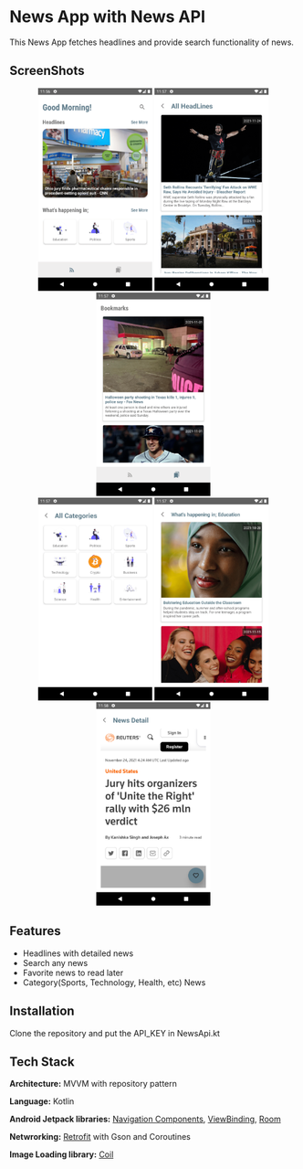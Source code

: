 
# News App with News API
This News App fetches headlines and provide search functionality of news.

## ScreenShots

<div align="center">
  <img src="https://github.com/muazdev26/muazdev26.github.io/blob/main/news_app_home.png" width="200px" />  <img src="https://github.com/muazdev26/muazdev26.github.io/blob/main/news_app_all_headlines.png" width="200px" />  <img src="https://github.com/muazdev26/muazdev26.github.io/blob/main/news_app_bookmarks.png" width="200px" /><br>
  <img src="https://github.com/muazdev26/muazdev26.github.io/blob/main/news_app_all_categories.png" width="200px" />  <img src="https://github.com/muazdev26/muazdev26.github.io/blob/main/news_app_category_details.png" width="200px" />  <img src="https://github.com/muazdev26/muazdev26.github.io/blob/main/news_app_detail.png" width="200px" />
</div>

## Features

- Headlines with detailed news
- Search any news
- Favorite news to read later
- Category(Sports, Technology, Health, etc) News


## Installation

Clone the repository and put the API_KEY in NewsApi.kt 

    
## Tech Stack

**Architecture:** MVVM with repository pattern

**Language:** Kotlin

**Android Jetpack libraries:** [Navigation Components](https://developer.android.com/guide/navigation/navigation-getting-started), [ViewBinding](https://developer.android.com/topic/libraries/view-binding), [Room](https://developer.android.com/jetpack/androidx/releases/room)

**Netwrorking:** [Retrofit](https://github.com/square/retrofit) with Gson and Coroutines

**Image Loading library:** [Coil](https://github.com/coil-kt/coil)

